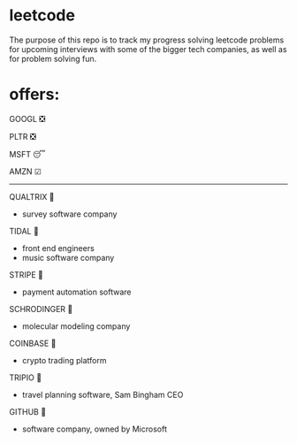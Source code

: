 # leetcode

The purpose of this repo is to track my progress solving leetcode problems for upcoming interviews with some of the bigger tech companies, as well as for problem solving fun.

# offers:

GOOGL ❎

PLTR ❎

MSFT 😴

AMZN &#x2611;

----------------------------------------------------------------------------------------------------------------------

QUALTRIX 🤔
  - survey software company

TIDAL 🤔
  - front end engineers
  - music software company

STRIPE 🤔
  - payment automation software

SCHRODINGER 🤔
  - molecular modeling company

COINBASE 🤔
  - crypto trading platform

TRIPIO 🤔
  - travel planning software, Sam Bingham CEO

GITHUB 🤔
  - software company, owned by Microsoft
